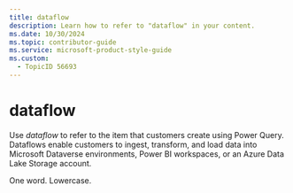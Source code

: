 ```yaml
---
title: dataflow
description: Learn how to refer to "dataflow" in your content.
ms.date: 10/30/2024
ms.topic: contributor-guide
ms.service: microsoft-product-style-guide
ms.custom:
  - TopicID 56693
---
```



# dataflow

Use *dataflow* to refer to the item that customers create using Power Query. Dataflows enable customers to ingest, transform, and load data into Microsoft Dataverse environments, Power BI workspaces, or an Azure Data Lake Storage account.

One word. Lowercase.


